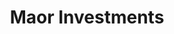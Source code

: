 ---
layout: firm_page
title: "Maor Investments"
id: "maorinvestments.com"
permalink: "/maorinvestmentsmaorinvestments.com/"
website: "https://maorinvestments.com"
offices: "Tel Aviv (Israel), Luxembourg (Luxembourg)"
investment_stages: "Series B, Series C, Series D"
portfolio_companies: "Aidoc, Bizzabo, BlueVine, Buildots, Caja Robotics, Coralogix, EverC, Fieldin, Finout, Ionix, Localize, Medigate, Minute Media, Photomyne, Pyramid Analytics, Quantum Machines, Silverfort, Supplant, Vulcan Cyber, WSC Sports, Workiz"
portfolio_link: "https://maorinvestments.com/portfolio/"
investment_markets: "Israeli Tech (SaaS, Enterprise Software, AI, Business Intelligence, Data Analytics, FinTech, MarTech, Cyber Security, HealthTech, E-commerce, Real Estate Tech, Digital Media, Sports, EventTech)"
founded_year: "2017"
description: "Maor Investments is a growth-stage venture capital fund focused on revenue-generating Israeli technology companies. They bridge the gap between European and Israeli markets, offering Israeli startups access to European corporate networks and providing European investors with opportunities in the Israeli tech ecosystem. Their investment approach emphasizes efficiency and partnership, minimizing disruption to portfolio companies."
linkedin: "https://il.linkedin.com/company/maor-investments"
twitter: ""
instagram: ""
team_page: "https://maorinvestments.com/maor-team/"
investor_type: "Venture Capital"
crunchbase: "https://www.crunchbase.com/organization/maor"
pitchbook: "https://pitchbook.com/profiles/investor/223010-02"

# SEO Optimization
meta_title: "Maor Investments - VC Firm - projectstartups.com"
meta_description: "Maor Investments, Maor Investments is a growth-stage venture capital fund focused on revenue-generating Israeli technology companies. They bridge the gap between Europe..."
meta_keywords: "Maor Investments, Israeli Tech (SaaS, Enterprise Software, AI, Business Intelligence, Data Analytics, FinTech, MarTech, Cyber Security, HealthTech, E-commerce, Real Estate Tech, Digital Media, Sports, EventTech), VC firm, venture capital, startup investor, projectstartups.com"
canonical_url: "https://vc.projectstartups.com/maorinvestmentsmaorinvestments.com/"
---